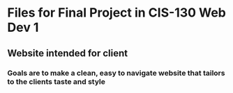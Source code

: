 # Files for Final Project in CIS-130 Web Dev 1
## Website intended for client
### Goals are to make a clean, easy to navigate website that tailors to the clients taste and style